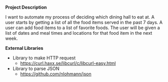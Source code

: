 **Project Description**

I want to automate my process of deciding which dining hall to eat at.
A user starts by getting a list of all the food items served in the past 7 days.
A user can add food items to a list of favorite foods.
The user will be given a list of dates and meal times and locations for that food item in the next week.

**External Libraries**
* Library to make HTTP request
  * https://curl.haxx.se/libcurl/c/libcurl-easy.html
* Library to parse JSON
  * https://github.com/nlohmann/json
